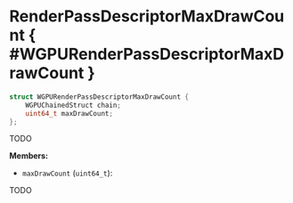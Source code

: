 

# RenderPassDescriptorMaxDrawCount { #WGPURenderPassDescriptorMaxDrawCount }

```C
struct WGPURenderPassDescriptorMaxDrawCount {
    WGPUChainedStruct chain;
    uint64_t maxDrawCount;
};
```


TODO


**Members:**


 - `maxDrawCount` (`uint64_t`):


TODO




